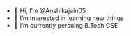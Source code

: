 - 👋 Hi, I’m @Anshikajain05
- 👀 I’m interested in learning new things 
- 🌱 I’m currently persuing B.Tech CSE

<!---
Anshikajain05/Anshikajain05 is a ✨ special ✨ repository because its `README.md` (this file) appears on your GitHub profile.
You can click the Preview link to take a look at your changes.
--->
